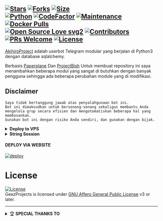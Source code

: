 <p align="center">

[![Stars](https://img.shields.io/github/stars/vckyou/GeezProjects?style=flat-square&color=yellow)](https://github.com/vckyou/GeezProjects/stargazers)
[![Forks](https://img.shields.io/github/forks/vckyou/GeezProjects?style=flat-square&color=orange)](https://github.com/vckyou/GeezProjects/fork)
[![Size](https://img.shields.io/github/repo-size/vckyou/GeezProjects?style=flat-square&color=green)](https://github.com/vckyou/GeezProjects/)   
[![Python](https://img.shields.io/badge/Python-v3.10.2-blue)](https://www.python.org/)
[![CodeFactor](https://www.codefactor.io/repository/github/vckyou/geezprojects/badge/master)](https://www.codefactor.io/repository/github/vckyou/geezprojects/overview/master)
[![Maintenance](https://img.shields.io/badge/Maintained%3F-yes-green.svg)](https://github.com/vckyou/GeezProjects/graphs/commit-activity)
[![Docker Pulls](https://img.shields.io/docker/pulls/vckyouuu/geez?style=flat-square)](https://img.shields.io/docker/pulls/vckyouuu/geez?style=flat-square)   
[![Open Source Love svg2](https://badges.frapsoft.com/os/v2/open-source.svg?v=103)](https://github.com/vckyou/GeezProjects)
[![Contributors](https://img.shields.io/github/contributors/vckyou/GeezProjects?style=flat-square&color=green)](https://github.com/vckyou/GeezProjects/graphs/contributors)
[![PRs Welcome](https://img.shields.io/badge/PRs-welcome-brightgreen.svg?style=flat-square)](https://makeapullrequest.com)
[![License](https://img.shields.io/badge/License-AGPL-blue)](https://github.com/vckyou/GeezProjects/blob/main/LICENSE)   
----

[AkihiroProject](https://github.com/akihiro69/AkihiroProject) adalah userbot Telegram modular yang berjalan di Python3 dengan database sqlalchemy.

Berbasis [Paperplane](https://github.com/RaphielGang/Telegram-UserBot) Dan [ProjectBish](https://github.com/adekmaulana/ProjectBish)
Untuk membuat repository ini saya menambahkan beberapa modul yang sangat di butuhkan dengan banyak pengguna sehingga ada beberapa perubahan module yang di modifikasi.

## Disclaimer

```
Saya tidak bertanggung jawab atas penyalahgunaan bot ini.
Bot ini dimaksudkan untuk bersenang-senang sekaligus membantu Anda
mengelola grup secara efisien dan mengotomatiskan beberapa hal yang membosankan.
Gunakan bot ini dengan risiko Anda sendiri, dan gunakan dengan bijak.
```
<details>
<summary><b>Deploy to VPS</b></summary>
<br>
    
### REQUIREMENTS PACKAGE !
-  Update & upgrade VPS anda `sudo apt update && upgrade -y`
-  Install Git `sudo apt install git -y`
-  Install Python3 `sudo apt install python3`
-  Install PIP / PIP3 `sudo apt install python3-pip`
-  Install NodeJs 16.X `curl -fsSL https://deb.nodesource.com/setup_16.x | sudo bash -` then do `sudo apt install -y nodejs vim`
-  Install FFMPEG `sudo apt install tree wget2 p7zip-full jq ffmpeg wget git -y`
-  Install Chrome `wget https://dl.google.com/linux/direct/google-chrome-stable_current_amd64.deb` lalu ketik `sudo apt install ./google-chrome-stable_current_amd64.deb`

### Tutorial Deploy To VPS

-  `git clone https://github.com/akihiro69/AkihiroProject`
-  `cd AkihiroProject`
-  `pip3 install -r requirements.txt`
-  `mv sample_config.env config.env`
-  edit config.env Anda dan isi VARS menggunakan `nano config.env` `CTRL + S ` untuk menyimpan VARS Anda, gunakan `CTRL + X` untuk keluar dan kembali ke direktori GeezProjects
-  Buka SCRREN di VPS Anda `screen -S AkihiroProject`
-  Kemudian gunakan perintah ini untuk menyebarkan GeezProjects `python3 -m userbot`

</details>

<details>
<summary><b>String Session</b></summary>
<br>
    
> Anda memerlukan API_ID & API_HASH untuk menghasilkan sesi telethon. ambil APP ID dan API Hash di my.telegram.org
<h4> Generate Session via Repl: </h4>    
<p><a href="https://repl.it/@vckyou/String?lite=1&outputonly=1"><img src="https://img.shields.io/badge/Generate%20On%20Repl-blueviolet?style=for-the-badge&logo=appveyor" width="200""/></a></p>
<h4> Generate Session via Telegram StringGen Bot: </h4>    
<p><a href="https://t.me/GeezStringBot"><img src="https://img.shields.io/badge/TG%20String%20Gen%20Bot-blueviolet?style=for-the-badge&logo=appveyor" width="200""/></a></p>
    
</details>

<h4>DEPLOY VIA WEBSITE</h4>
<a href="https://deploygeez.now.sh">
  <img src="https://www.herokucdn.com/deploy/button.svg" alt="deploy">
</a>


# License
[![License](https://www.gnu.org/graphics/agplv3-155x51.png)](LICENSE)   
GeezProjects is licensed under [GNU Affero General Public License](https://www.gnu.org/licenses/agpl-3.0.en.html) v3 or later.

---

<details>
    <summary>&#127942 <b>SPECIAL THANKS TO</b></summary><br/>

#### Thanks To [Everyone](https://github.com/vckyou/GeezProjects/graphs/contributors) Who Has Helped Make This Userbot Awesome!
*   [AdekMaulana](https://github.com/adekmaulana) : ProjectBish
*   [RaphielGang](https://github.com/RaphielGang) : Paperplane
*   [Akihiro69](https://github.com/akihiro69/AkihiroProject) : AkihiroProject
*   [TeamUltroid](https://github.com/TeamUltroid/Ultroid) :  UltroidUserbot
*   [BianSepang](https://github.com/BianSepang/WeebProject) : WeebProject
*   [Sandy1709](https://github.com/sandy1709/catuserbot) : CatUserbot
*   [VICKY](https://github.com/vckyou/GeezProjects) :  GeezProjects
*   [Risman](https://github.com/mrismanaziz/Man-Userbot) :  Man-Userbot
*   [Alvin](https://github.com/Zora24/Lord-Userbot) : Lord-Userbot
*   [X_ImFine](https://github.com/ximfine) :  XBot-REMIX

### Credits
* [![TeamGeez](https://img.shields.io/static/v1?label=GeezProjects&message=contributions&color=critical)](https://github.com/vckyou/GeezProjects/graphs/contributors)
* [Lonami](https://github.com/LonamiWebs/) for [Telethon.](https://github.com/LonamiWebs/Telethon)
* [MarshalX](https://github.com/MarshalX) for [PyTgCalls.](https://github.com/MarshalX/tgcalls)

> Made with 💕 by [akihiro69](https://t.me/akihiro69).    

</details>
 
